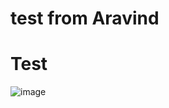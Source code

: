 # test from Aravind
# Test
![image](https://github.com/aarvindkmr/Test/assets/30067186/5b607260-3dc4-4b62-bc64-b06cfe4dfb61)
